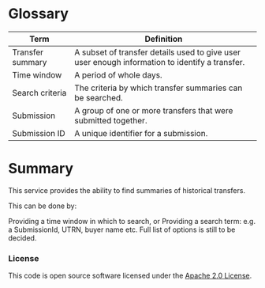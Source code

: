 
# Glossary

| Term             | Definition                                                                                     |
|------------------|------------------------------------------------------------------------------------------------|
| Transfer summary | A subset of transfer details used to give user user enough information to identify a transfer. |
| Time window      | A period of whole days.                                                                        |
| Search criteria  | The criteria by which transfer summaries can be searched.                                      |
| Submission       | A group of one or more transfers that were submitted together.                                 |
| Submission ID    | A unique identifier for a submission.                                                          |

# Summary
This service provides the ability to find summaries of historical transfers.

This can be done by:

Providing a time window in which to search, or
Providing a search term:
e.g. a SubmissionId, UTRN, buyer name etc.
Full list of options is still to be decided.

### License

This code is open source software licensed under the [Apache 2.0 License]("http://www.apache.org/licenses/LICENSE-2.0.html").